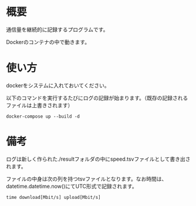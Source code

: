 
# 概要

通信量を継続的に記録するプログラムです。

Dockerのコンテナの中で動きます。

# 使い方

dockerをシステムに入れておいてください。

以下のコマンドを実行するたびにログの記録が始まります。（既存の記録されるファイルは上書きされます）

```
docker-compose up --build -d
```

# 備考

ログは新しく作られた./resultフォルダの中にspeed.tsvファイルとして書き出されます。

ファイルの中身は次の列を持つtsvファイルとなります。なお時間は、datetime.datetime.now()にてUTC形式で記録されます。

```
time download[Mbit/s] upload[Mbit/s]
```